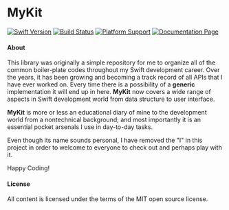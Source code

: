 MyKit
=====

[![Swift Version](https://img.shields.io/badge/swift-2.2-orange.svg?style=flat)](https://swift.org)  [![Build Status](https://img.shields.io/travis/aquarchitect/MyKit.svg?style=flat)](https://travis-ci.org/aquarchitect/MyKit/)  [![Platform Support](https://img.shields.io/badge/platforms-iOS%20%7C%20OS%20X%20-lightgrey.svg?style=flat)](https://developer.apple.com/xcode/download/)  [![Documentation Page](https://img.shields.io/badge/docs-6%-green.svg?style=flat)]()

#### About

This library was originally a simple repository for me to organize all of the common boiler-plate codes throughout my Swift development career. Over the years, it has been growing and becoming a track record of all APIs that I have ever worked on. Every time there is a possibility of a __generic__ implementation it will end up in here. __MyKit__ now covers a wide range of aspects in Swift development world from data structure to user interface.

__MyKit__ is more or less an educational diary of mine to the development world from a nontechnical background; and most importantly it is an essential pocket arsenals I use in day-to-day tasks.

Even though its name sounds personal, I have removed the "I" in this project in order to welcome to everyone to check out and perhaps play with it.

Happy Coding!

#### License

All content is licensed under the terms of the MIT open source license.
